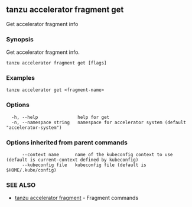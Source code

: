## tanzu accelerator fragment get

Get accelerator fragment info

### Synopsis

Get accelerator fragment info.

```
tanzu accelerator fragment get [flags]
```

### Examples

```
tanzu accelerator get <fragment-name>
```

### Options

```
  -h, --help               help for get
  -n, --namespace string   namespace for accelerator system (default "accelerator-system")
```

### Options inherited from parent commands

```
      --context name      name of the kubeconfig context to use (default is current-context defined by kubeconfig)
      --kubeconfig file   kubeconfig file (default is $HOME/.kube/config)
```

### SEE ALSO

* [tanzu accelerator fragment](tanzu_accelerator_fragment.md)	 - Fragment commands

